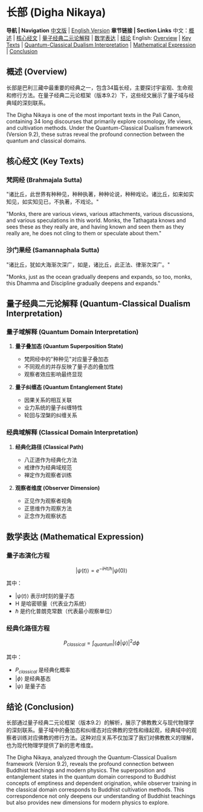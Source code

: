 # 长部 (Digha Nikaya)

**导航 | Navigation**
[中文版](#长部解析) | [English Version](#digha-nikaya-analysis)
**章节链接 | Section Links**
中文：[概述](#概述-overview) | [核心经文](#核心经文-key-texts) | [量子经典二元论解释](#量子经典二元论解释-quantum-classical-dualism-interpretation) | [数学表达](#数学表达-mathematical-expression) | [结论](#结论-conclusion)
English: [Overview](#概述-overview) | [Key Texts](#核心经文-key-texts) | [Quantum-Classical Dualism Interpretation](#量子经典二元论解释-quantum-classical-dualism-interpretation) | [Mathematical Expression](#数学表达-mathematical-expression) | [Conclusion](#结论-conclusion)

## 概述 (Overview)

长部是巴利三藏中最重要的经典之一，包含34篇长经，主要探讨宇宙观、生命观和修行方法。在量子经典二元论框架（版本9.2）下，这些经文展示了量子域与经典域的深刻联系。

The Digha Nikaya is one of the most important texts in the Pali Canon, containing 34 long discourses that primarily explore cosmology, life views, and cultivation methods. Under the Quantum-Classical Dualism framework (Version 9.2), these sutras reveal the profound connection between the quantum and classical domains.

## 核心经文 (Key Texts)

### 梵网经 (Brahmajala Sutta)
"诸比丘，此世界有种种见，种种执著，种种论说，种种戏论。诸比丘，如来如实知见，如实知见已，不执著，不戏论。"

"Monks, there are various views, various attachments, various discussions, and various speculations in this world. Monks, the Tathagata knows and sees these as they really are, and having known and seen them as they really are, he does not cling to them or speculate about them."

### 沙门果经 (Samannaphala Sutta)
"诸比丘，犹如大海渐次深广，如是，诸比丘，此正法、律渐次深广。"

"Monks, just as the ocean gradually deepens and expands, so too, monks, this Dhamma and Discipline gradually deepens and expands."

## 量子经典二元论解释 (Quantum-Classical Dualism Interpretation)

### 量子域解释 (Quantum Domain Interpretation)
1. **量子叠加态 (Quantum Superposition State)**
   - 梵网经中的"种种见"对应量子叠加态
   - 不同观点的并存反映了量子态的叠加性
   - 观察者效应影响最终显现

2. **量子纠缠态 (Quantum Entanglement State)**
   - 因果关系的相互关联
   - 业力系统的量子纠缠特性
   - 轮回与涅槃的纠缠关系

### 经典域解释 (Classical Domain Interpretation)
1. **经典化路径 (Classical Path)**
   - 八正道作为经典化方法
   - 戒律作为经典域规范
   - 禅定作为观察者训练

2. **观察者维度 (Observer Dimension)**
   - 正见作为观察者视角
   - 正思维作为观察方法
   - 正念作为观察状态

## 数学表达 (Mathematical Expression)

### 量子态演化方程

$$
|\psi(t)\rangle = e^{-iHt/\hbar}|\psi(0)\rangle
$$

其中：
- $`|\psi(t)\rangle`$ 表示t时刻的量子态
- H 是哈密顿量（代表业力系统）
- $`\hbar`$ 是约化普朗克常数（代表最小观察单位）

### 经典化路径方程

$$
P_{classical} = \int_{quantum} |\langle \phi|\psi\rangle|^2 d\phi
$$

其中：
- $`P_{classical}`$ 是经典化概率
- $`|\phi\rangle`$ 是经典基态
- $`|\psi\rangle`$ 是量子态

## 结论 (Conclusion)

长部通过量子经典二元论框架（版本9.2）的解析，展示了佛教教义与现代物理学的深刻联系。量子域中的叠加态和纠缠态对应佛教的空性和缘起观，经典域中的观察者训练对应佛教的修行方法。这种对应关系不仅加深了我们对佛教教义的理解，也为现代物理学提供了新的思考维度。

The Digha Nikaya, analyzed through the Quantum-Classical Dualism framework (Version 9.2), reveals the profound connection between Buddhist teachings and modern physics. The superposition and entanglement states in the quantum domain correspond to Buddhist concepts of emptiness and dependent origination, while observer training in the classical domain corresponds to Buddhist cultivation methods. This correspondence not only deepens our understanding of Buddhist teachings but also provides new dimensions for modern physics to explore.